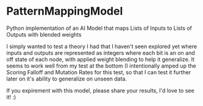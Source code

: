 # PatternMappingModel
Python implementation of an AI Model that maps Lists of Inputs to Lists of Outputs with blended weights

I simply wanted to test a theory I had that I haven't seen explored yet where inputs and outputs are represented as integers where each bit is an on and off state of each node, with applied weight blending to help it generalize. It seems to work well from my test at the bottom (I intentionally amped up the Scoring Falloff and Mutation Rates for this test, so that I can test it further later on it's ability to generalize on unseen data. 

If you expirement with this model, please share your results, I'd love to see it! :) 
